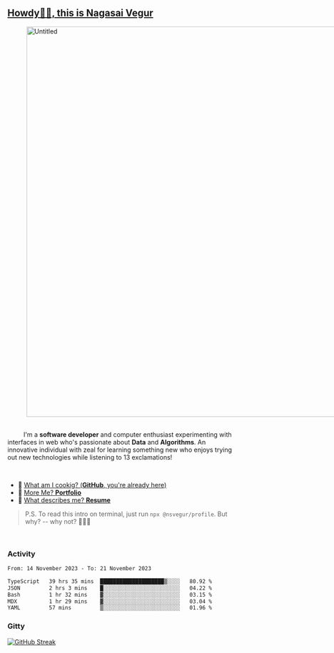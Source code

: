 
## [Howdy🖖🏻, this is Nagasai Vegur](https://nsvegur.me/)

<div style="
  display: flex;
  width: 100vw;
  justify-content: center;
  ">
  <img width="875" alt="Untitled" src="https://github.com/NSVEGUR/NSVEGUR/assets/83576465/f41a8098-aaa9-4353-8130-bd4076cb1d4a">
</div>

<br /> 
 
<p>
&emsp; &emsp; I'm a <b>software developer</b> and computer enthusiast experimenting with interfaces in web who's passionate about <b>Data</b> and <b>Algorithms</b>. An innovative individual with zeal for learning something new who enjoys trying out new technologies while listening to 13 exclamations!
</p>

<br /> 

- 🍔 [What am I cookig? (**GitHub**, you're already here)](https://github.com/NSVEGUR)
- 👻 [More Me? **Portfolio**](https://nsvegur.me/)
- 🔭 [What describes me? **Resume**](https://nsvegur.me/resume)

> P.S. To read this intro on terminal, just run `npx @nsvegur/profile`. But why? -- why not? 🤷🏻‍♂️

<br />

### Activity

<!--START_SECTION:waka-->

```txt
From: 14 November 2023 - To: 21 November 2023

TypeScript   39 hrs 35 mins  ████████████████████▒░░░░   80.92 %
JSON         2 hrs 3 mins    █░░░░░░░░░░░░░░░░░░░░░░░░   04.22 %
Bash         1 hr 32 mins    ▓░░░░░░░░░░░░░░░░░░░░░░░░   03.15 %
MDX          1 hr 29 mins    ▓░░░░░░░░░░░░░░░░░░░░░░░░   03.04 %
YAML         57 mins         ▒░░░░░░░░░░░░░░░░░░░░░░░░   01.96 %
```

<!--END_SECTION:waka-->

### Gitty

[![GitHub Streak](http://github-profile-summary-cards.vercel.app/api/cards/profile-details?username=NSVEGUR&theme=github_dark)]('https://github.com/NSVEGUR')


